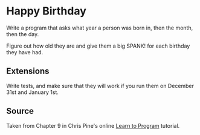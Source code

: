 # Happy Birthday

Write a program that asks what year a person was born in, then the month, then the day.

Figure out how old they are and give them a big SPANK! for each birthday they have had.

## Extensions

Write tests, and make sure that they will work if you run them on December 31st and January 1st.

## Source
Taken from Chapter 9 in Chris Pine's online [Learn to Program](http://pine.fm/LearnToProgram/?Chapter=09) tutorial.


